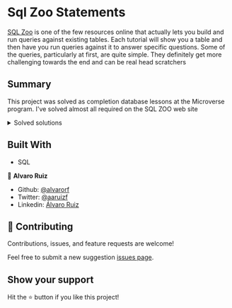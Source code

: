 # Sql Zoo Statements
[SQL Zoo](https://sqlzoo.net/wiki/) is one of the few resources online that actually lets you build and run queries against existing tables. Each tutorial will show you a table and then have you run queries against it to answer specific questions. Some of the queries, particularly at first, are quite simple. They definitely get more challenging towards the end and can be real head scratchers

## Summary
This project was solved as completion database lessons at the Microverse program. I've solved almost all required on the SQL ZOO web site

<details markdown="block">
  <summary> Solved solutions </summary>

**SELECT basics**
- Some simple queries to get you started

**SELECT name**
- Some pattern matching queries

**SELECT from World**
- In which we query the World country profile table.

**SELECT from Nobel**
- Additional practice of the basic features using a table of Nobel Prize winners.

**SELECT within SELECT**
- In which we form queries using other queries.

**SUM and COUNT**
- In which we apply aggregate functions. more the same

**JOIN**
- In which we join two tables; game and goals. previously music tutorial

**More JOIN operations**
- In which we join actors to movies in the Movie Database.

**Using Null**
- In which we look at teachers in departments. previously Scottish Parliament

**Numeric Examples**
- In which we look at a survey and deal with some more complex calculations.

**Window function**
- In which we examine UK general election results.

**COVID 19**
- In which we measure the impact of COVID-19

**Self join**
- In which we join Edinburgh bus routes to Edinburgh bus routes.

**Tutorial Quizzes**
- Test your knowledge with multiple choice quizzes

**Tutorial Student Records**
- Creating a database

**Tutorial DDL**
- Instructions on how to import data and analyse it in mysql
</details>

## Built With

- SQL

👤 **Alvaro Ruiz**

- Github: [@alvarorf](https://github.com/alvarorf)
- Twitter: [@aaruizf](https://twitter.com/aaruizf)
- Linkedin: [Álvaro Ruiz](https://www.linkedin.com/in/alvaro-andr%C3%A9s-ruiz-22810915a/)

## 🤝 Contributing

Contributions, issues, and feature requests are welcome!

Feel free to submit a new suggestion [issues page](https://github.com/alvarorf/sql-zoo-databases/issues).

## Show your support

Hit the ⭐️ button if you like this project!
